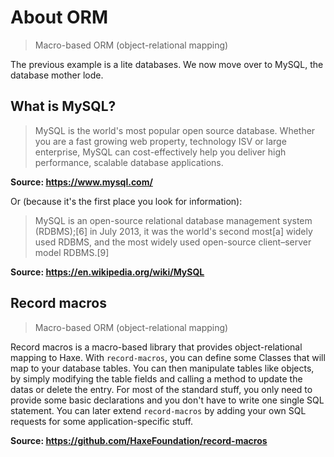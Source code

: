 # About ORM

> Macro-based ORM (object-relational mapping)

The previous example is a lite databases. We now move over to MySQL, the database mother lode.

## What is MySQL?

> MySQL is the world's most popular open source database. Whether you are a fast growing web property, technology ISV or large enterprise, MySQL can cost-effectively help you deliver high performance, scalable database applications.

**Source: <https://www.mysql.com/>**

Or (because it's the first place you look for information):

> MySQL is an open-source relational database management system (RDBMS);[6] in July 2013, it was the world's second most[a] widely used RDBMS, and the most widely used open-source client–server model RDBMS.[9]

**Source: <https://en.wikipedia.org/wiki/MySQL>**

## Record macros

> Macro-based ORM (object-relational mapping)

Record macros is a macro-based library that provides object-relational mapping to Haxe. With `record-macros`, you can define some Classes that will map to your database tables. You can then manipulate tables like objects, by simply modifying the table fields and calling a method to update the datas or delete the entry. For most of the standard stuff, you only need to provide some basic declarations and you don't have to write one single SQL statement. You can later extend `record-macros` by adding your own SQL requests for some application-specific stuff.

**Source: https://github.com/HaxeFoundation/record-macros**

